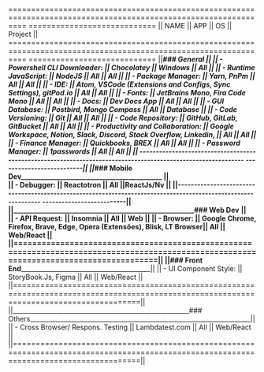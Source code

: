 ================================================================================================================   ============================
||              NAME                 ||                           APP                                              ||    OS     ||  Project  ||
================================================================================================================   ============================
||______________________________________________________### General_____________________________________________   __________________________||
|| - Powershell CLI Downloader:      ||   Chocolatey                                                               ||  Windows  ||    All    ||
|| - Runtime JavaScript:             ||   NodeJS                                                                   ||    All    ||    All    ||
|| - Package Manager:                ||   Yarn, PnPm                                                               ||    All    ||    All    ||
|| - IDE:                            ||   Atom, VSCode (Extensions and Configs, Sync Settings), gitPod.io          ||    All    ||    All    ||
|| - Fonts:                          ||   JetBrains Mono, Fira Code Mono                                           ||    All    ||    All    ||
|| - Docs:                           ||   Dev Docs App                                                             ||    All    ||    All    ||
|| - GUI Database:                   ||   Postbird, Mongo Compass                                                  ||    All    || Database  ||
|| - Code Versioning:                ||   Git                                                                      ||    All    ||    All    ||
|| - Code Repository:                ||   GitHub, GitLab, GitBucket                                                ||    All    ||    All    ||
|| - Productivity and Collaboration: ||   Google Workspace, Notion, Slack, Discord, Stack Overflow, Linkedin,      ||    All    ||    All    ||
|| - Finance Manager:                ||   Quickbooks, BREX                                                         ||    All    ||    All    ||
|| - Password Manager:               ||   1passwords                                                               ||    All    ||    All    ||
|| -------------------------------------------------------------------------------------------------------------   --------------------------||
||_____________________________________________________### Mobile Dev___________________________________________   __________________________||                 
|| - Debugger:                       ||   Reactotron                                                               ||    All    ||ReactJs/Nv ||
||--------------------------------------------------------------------------------------------------------------   --------------------------||
||_______________________________________________________### Web Dev____________________________________________   __________________________||                    
|| - API Request:                    ||   Insomnia                                                                 ||    All    ||    Web    ||
|| - Browser:                        ||   Google Chrome, Firefox, Brave, Edge, Opera (Extensões), Blisk, LT Browser||    All    || Web/React ||
||========================================================================================================================================||
||______________________________________________________### Front End_____________________________________________________________________|| 
|| - UI Component Style:             ||   StoryBook.Js, Figma                                                   ||    All    || Web/React ||
||========================================================================================================================================||
||________________________________________________________### Others______________________________________________________________________|| 
|| - Cross Browser/ Respons. Testing ||   Lambdatest.com                                                        ||    All    || Web/React ||
||========================================================================================================================================||